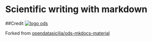 # Scientific writing with markdown

##Credit
[![logo ods](docs/img/logo.png)](http://opendatasicilia.it/)

Forked from [opendatasicilia/ods-mkdocs-material](https://github.com/opendatasicilia/ods-mkdocs-material)

